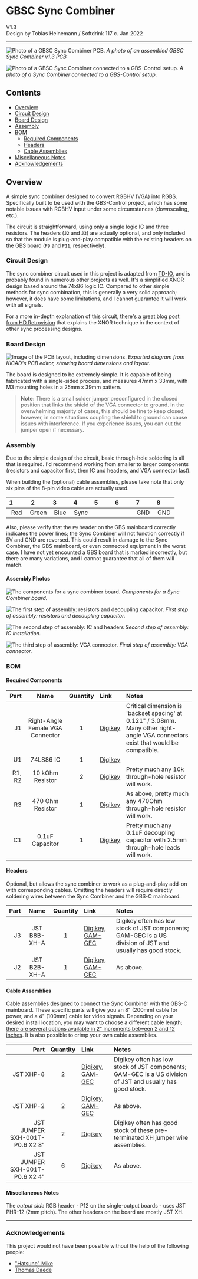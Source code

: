 # GBSC Sync Combiner
V1.3  
Design by Tobias Heinemann / Softdrink 117 c. Jan 2022

-----

![Photo of a GBSC Sync Combiner PCB.](./gbsc-sync-combiner-v1-3/photos/complete.jpg)
*A photo of an assembled GBSC Sync Combiner v1.3 PCB*

![Photo of a GBSC Sync Combiner connected to a GBS-Control setup.](./gbsc-sync-combiner-v1-3/photos/installed.jpg)
*A photo of a Sync Combiner connected to a GBS-Control setup.*

## Contents

- [Overview](#Overview)
- [Circuit Design](#Circuit-Design)
- [Board Design](#Board-Design)
- [Assembly](#Assembly)
- [BOM](#BOM)
  - [Required Components](#Required-Components)
  - [Headers](#Headers)
  - [Cable Assemblies](Cable-Assemblies)
- [Miscellaneous Notes](#Miscellaneous-Notes)
- [Acknowledgements](#Acknowledgements)

## Overview

 A simple sync combiner designed to convert RGBHV (VGA) into RGBS. Specifically built to be used with the GBS-Control project, which has some notable issues with RGBHV input under some circumstances (downscaling, etc.).

 The circuit is straightforward, using only a single logic IC and three resistors. The headers (`J2` and `J3`) are actually optional, and only included so that the module is plug-and-play compatible with the existing headers on the GBS board (`P9` and `P11`, respectively).

### Circuit Design

The sync combiner circuit used in this project is adapted from [TD-IO](https://github.com/tdaede/td-io), and is probably found in numerous other projects as well. It's a simplified XNOR design based around the 74x86 logic IC. Compared to other simple methods for sync combination, this is generally a very solid approach; however, it does have some limitations, and I cannot guarantee it will work with all signals.

For a more in-depth explanation of this circuit, [there's a great blog post from HD Retrovision](https://www.hdretrovision.com/blog/2019/10/10/engineering-csync-part-2-falling-short) that explains the XNOR technique in the context of other sync processing designs.

### Board Design

![Image of the PCB layout, including dimensions.](./gbsc-sync-combiner-v1-3/images/gbsc-sync-combiner-v1-3_back.png)
*Exported diagram from KiCAD's PCB editor, showing board dimensions and layout.*

The board is designed to be extremely simple. It is capable of being fabricated with a single-sided process, and measures 47mm x 33mm, with M3 mounting holes in a 25mm x 39mm pattern.

 > **Note:** There is a small solder jumper preconfigured in the closed position that links the shield of the VGA connector to ground. In the overwhelming majority of cases, this should be fine to keep closed; however, in some situations coupling the shield to ground can cause issues with interference. If you experience issues, you can cut the jumper open if necessary.

### Assembly

Due to the simple design of the circuit, basic through-hole soldering is all that is required. I'd recommend working from smaller to larger components (resistors and capacitor first, then IC and headers, and VGA connector last).

When building the (optional) cable assemblies, please take note that only six pins of the 8-pin video cable are actually used.

| 1&nbsp;&nbsp;&nbsp;&nbsp;&nbsp;&nbsp;&nbsp; | 2&nbsp;&nbsp;&nbsp;&nbsp;&nbsp;&nbsp;&nbsp; | 3&nbsp;&nbsp;&nbsp;&nbsp;&nbsp;&nbsp;&nbsp; | 4&nbsp;&nbsp;&nbsp;&nbsp;&nbsp;&nbsp;&nbsp; | 5&nbsp;&nbsp;&nbsp;&nbsp;&nbsp;&nbsp;&nbsp; | 6&nbsp;&nbsp;&nbsp;&nbsp;&nbsp;&nbsp;&nbsp; | 7&nbsp;&nbsp;&nbsp;&nbsp;&nbsp;&nbsp;&nbsp; | 8&nbsp;&nbsp;&nbsp;&nbsp;&nbsp;&nbsp;&nbsp; |
| :-: | :-: | :-: | :-: | :-: | :-: | :-: | :-: |
| Red | Green | Blue | Sync | | | GND | GND |

Also, please verify that the `P9` header on the GBS mainboard correctly indicates the power lines; the Sync Combiner will not function correctly if 5V and GND are reversed. This could result in damage to the Sync Combiner, the GBS mainboard, or even connected equipment in the worst case. I have not yet encounted a GBS board that is marked incorrectly, but there are many variations, and I cannot guarantee that all of them will match.

#### Assembly Photos

![The components for a sync combiner board.](./gbsc-sync-combiner-v1-3/photos/components.jpg)
*Components for a Sync Combiner board.*

![The first step of assembly: resistors and decoupling capacitor.](./gbsc-sync-combiner-v1-3/photos/s1.jpg)
*First step of assembly: resistors and decoupling capacitor.*

![The second step of assembly: IC and headers](./gbsc-sync-combiner-v1-3/photos/s2.jpg)
*Second step of assembly: IC installation.*

![The third step of assembly: VGA connector.](./gbsc-sync-combiner-v1-3/photos/s3.jpg)
*Final step of assembly: VGA connector.*

### BOM

#### Required Components
| Part | Name | Quantity | Link | Notes |
| ---: | :--: | :------: | :----------- | :---- |
| J1 | Right-Angle Female VGA Connector | 1 | [Digikey](https://www.digikey.com/en/products/detail/adam-tech/HD15-SN-25/9832737) | Critical dimension is 'backset spacing' at 0.121" / 3.08mm. Many other right-angle VGA connectors exist that would be compatible.
| U1 | 74LS86 IC | 1 | [Digikey](https://www.digikey.com/en/products/detail/texas-instruments/SN74LS86AN/277315) |
| R1, R2 | 10 kOhm Resistor | 2 | [Digikey](https://www.digikey.com/en/products/detail/vishay-beyschlag-draloric-bc-components/SFR2500001002FR500/595641) | Pretty much any 10k through-hole resistor will work.
| R3 | 470 Ohm Resistor | 1 | [Digikey](https://www.digikey.com/en/products/detail/vishay-beyschlag-draloric-bc-components/SFR2500004700FR500/333902) | As above, pretty much any 470Ohm through-hole resistor will work.
| C1 | 0.1uF Capacitor | 1 | [Digikey](https://www.digikey.com/en/products/detail/vishay-beyschlag-draloric-bc-components/K104K15X7RF5TL2/286538) | Pretty much any 0.1uF decoupling capacitor with 2.5mm through-hole leads will work.

#### Headers
Optional, but allows the sync combiner to work as a plug-and-play add-on with corresponding cables. Omitting the headers will require directly soldering wires between the Sync Combiner and the GBS-C mainboard.

| Part | Name | Quantity | Link | Notes |
| ---: | :--: | :------: | :----------- | :---- |
| J3 | JST B8B-XH-A | 1 | [Digikey](https://www.digikey.com/en/products/detail/jst-sales-america-inc/B8B-XH-A-LF-SN/1651049), [GAM-GEC](https://gam-gec.com/product/b8b-xh-a/) | Digikey often has low stock of JST components; GAM-GEC is a US division of JST and usually has good stock.
| J2 | JST B2B-XH-A | 1 | [Digikey](https://www.digikey.com/en/products/detail/jst-sales-america-inc/B2B-XH-A-LF-SN/1651045), [GAM-GEC](https://gam-gec.com/product/b2b-xh-a/) | As above.

#### Cable Assemblies
Cable assemblies designed to connect the Sync Combiner with the GBS-C mainboard. These specific parts will give you an 8" (200mm) cable for power, and a 4" (100mm) cable for video signals. Depending on your desired install location, you may want to choose a different cable length; [there are several options available in 2" increments between 2 and 12 inches](https://www.digikey.com/en/product-highlight/j/jst/xh-series-connectors). It is also possible to crimp your own cable assemblies.

| Part | Quantity | Link | Notes |
| ---: | :------: | :----------- | :---- |
| JST XHP-8 | 2 | [Digikey](https://www.digikey.com/en/products/detail/jst-sales-america-inc/XHP-8/923773), [GAM-GEC](https://gam-gec.com/product/xhp-8/) | Digikey often has low stock of JST components; GAM-GEC is a US division of JST and usually has good stock.
| JST XHP-2 | 2 | [Digikey](https://www.digikey.com/en/products/detail/jst-sales-america-inc/XHP-2/555485), [GAM-GEC](https://gam-gec.com/product/xhp-2/) | As above.
| JST JUMPER SXH-001T-P0.6 X2 8" | 2 | [Digikey](https://www.digikey.com/en/products/detail/jst-sales-america-inc/ASXHSXH22K203/9961918) | Digikey often has good stock of these pre-terminated XH jumper wire assemblies.
| JST JUMPER SXH-001T-P0.6 X2 4" | 6 | [Digikey](https://www.digikey.com/en/products/detail/jst-sales-america-inc/ASXHSXH22K102/9961917) | As above.

#### Miscellaneous Notes
The *output side* RGB header - P12 on the single-output boards - uses JST PHR-12 (2mm pitch). The other headers on the board are mostly JST XH.

-----

### Acknowledgements

This project would not have been possible without the help of the following people:

- ["Hatsune" Mike](https://github.com/Mikejmoffitt)
- [Thomas Daede](https://github.com/tdaede)
